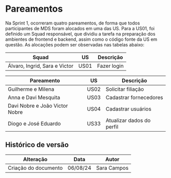 # Pareamentos

Na Sprint 1, ocorreram quatro pareamentos, de forma que todos participantes de MDS foram alocados em uma das US. Para a US01, foi definido um Squad responsável, que dividiu a tarefa na preparação dos ambientes de frontend e backend, assim como o código fonte da US em questão. As alocações podem ser observadas nas tabelas abaixo:

| Squad                         | US   | Descrição   |
| ----------------------------- | ---- | ----------- |
| Álvaro, Ingrid, Sara e Victor | US01 | Fazer login |

| Pareamento                     | US   | Descrição                 |
| ------------------------------ | ---- | ------------------------- |
| Guilherme e Milena             | US02 | Solicitar filiação        |
| Anna e Davi Mesquita           | US03 | Cadastrar fornecedores    |
| Davi Nobre e João Victor Nobre | US04 | Cadastrar usuários        |
| Diogo e José Eduardo           | US33 | Atualizar dados do perfil |

## Histórico de versão

| Alteração            | Data     | Autor       |
| -------------------- | -------- | ----------- |
| Criação do documento | 06/08/24 | Sara Campos |
